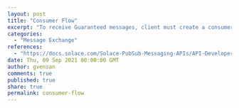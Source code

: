 ```yaml
---
layout: post
title: "Consumer Flow"
excerpt: "To receive Guaranteed messages, client must create a consumer Flow within a Session, and bind that flow to an endpoint on a Solace PubSub+ event broker that messages are published or attracted to. A Flow is an API object that allows a client to receive Guaranteed messages from an endpoint."
categories:
  - "Message Exchange"
references:
  - "https://docs.solace.com/Solace-PubSub-Messaging-APIs/API-Developer-Guide/Creating-Flows.htm"
date: Thu, 09 Sep 2021 00:00:00 GMT
author: gvensan
comments: true
published: true
share: true
permalink: consumer-flow
---
```

